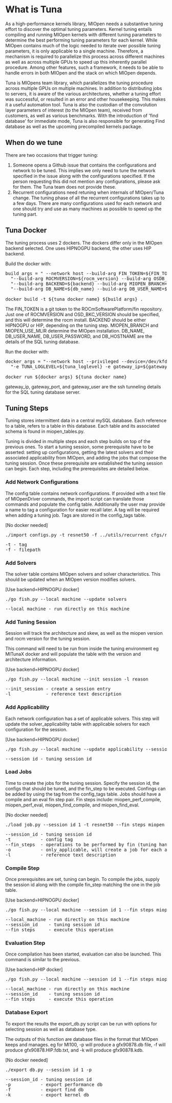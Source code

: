 # What is Tuna
As a high-performance kernels library, MIOpen needs a substantive tuning effort to discover the
optimal tuning parameters. Kernel tuning entails compiling and running MIOpen kernels with different
tuning parameters to determine the best performing tuning parameters for each kernel. While MIOpen
contains much of the logic needed to iterate over possible tuning parameters, it is only applicable
to a single machine. Therefore, a mechanism is required to parallelize this process across different
machines as well as across multiple GPUs to speed up this inherently parallel procedure. Among other
features, such a framework, it needs to be able to handle errors in both MIOpen and the stack on which
MIOpen depends.

Tuna is MIOpens team library, which parallelizes the tuning procedure across multiple GPUs on
multiple machines. In addition to distributing jobs to servers, it is aware of the various
architectures, whether a tuning effort was successful, or resulted in an error and other housekeeping.
This makes it a useful automation tool. Tuna is also the custodian of the convolution layer parameters
of interest (to the MIOpen team), received from customers, as well as various benchmarks. With the
introduction of 'find database' for immediate mode, Tuna is also responsible for generating Find
database as well as the upcoming precompiled kernels package.

## When do we tune
There are two occasions that trigger tuning:
1. Someone opens a Github issue that contains the configurations and network to be tuned.
This implies we only need to tune the network specified in the issue along with the
configurations specified. If the person requesting this did not mention any configurations,
please ask for them. The Tuna team does not provide these.
2. Recurrent configurations need retuning when internals of MIOpen/Tuna change. The tuning
phase of all the recurrent configurations takes up to a few days. There are many configurations
used for each network and one should try and use as many machines as possible to speed up
the tuning part.

## Tuna Docker
The tuning process uses 2 dockers. The dockers differ only in the MIOpen backend selected. 
One uses HIPNOGPU backend, the other uses HIP backend.

Build the docker with:
<pre>
build_args = " --network host --build-arg FIN_TOKEN=${FIN_TOKEN}"\ 
  "--build-arg ROCMVERSION=${rocm_version} --build-arg OSDB_BKC_VERSION=${osdb_bkc_version}"\
  "--build-arg BACKEND=${backend} --build-arg MIOPEN_BRANCH=${miopen_branch_name} --build-arg MIOPEN_USE_MLIR=On"\
  "--build-arg DB_NAME=${db_name} --build-arg DB_USER_NAME=${db_user} --build-arg DB_USER_PASSWORD=${db_password} --build-arg DB_HOSTNAME=${db_host}"

docker build -t ${tuna_docker_name} ${build_args} .
</pre>
The FIN_TOKEN is a git token to the ROCmSoftwarePlatform/fin repository.
Just one of ROCMVERSION and OSD_BKC_VERSION should be specified, and this will determine the rocm install.
BACKEND should be either HIPNOGPU or HIP, depending on the tuning step.
MIOPEN_BRANCH and MIOPEN_USE_MLIR determine the MIOpen installation.
DB_NAME, DB_USER_NAME, DB_USER_PASSWORD, and DB_HOSTNAME are the details of the SQL tuning database.

Run the docker with:
<pre>
docker_args = "--network host --privileged --device=/dev/kfd --device /dev/dri:/dev/dri:rw --volume /dev/dri:/dev/dri:rw --group-add video"\
  "-e TUNA_LOGLEVEL=${tuna_loglevel} -e gateway_ip=${gateway_ip} -e gateway_port=${gateway_port} -e gateway_user=${gateway_user}"

docker run ${docker_args} ${tuna_docker_name}
</pre>
gateway_ip, gateway_port, and gateway_user are the ssh tunneling details for the SQL tuning database server.


## Tuning Steps
Tuning stores intermittent data in a central mySQL database. Each reference to a table, 
refers to a table in this database. Each table and its associated schema is found in miopen_tables.py.

Tuning is divided in multiple steps and each step builds on top of the previous ones. 
To start a tuning session, some prerequisite have to be asserted: setting up configurations, 
getting the latest solvers and their associated applicability from MIOpen, 
and adding the jobs that compose the tuning session. 
Once these prerequisite are established the tuning session can begin. Each step, 
including the prerequisites are detailed below.

### Add Network Configurations 
The config table contains network configurations. If provided with a text file of MIOpenDriver
commands, the import script can translate those commands and populate the config table. 
Additionally the user may provide a name to tag a configuration for easier recall later. 
A tag will be required when adding a tuning job. Tags are stored in the config_tags table.

[No docker needed]

<pre>
./import_configs.py -t resnet50 -f ../utils/recurrent_cfgs/resnet50.txt
</pre>
<pre>
-t - tag 
-f - filepath 
</pre>

### Add Solvers
The solver table contains MIOpen solvers and solver characteristics. 
This should be updated when an MIOpen version modifies solvers.

[Use backend=HIPNOGPU docker]

<pre>
./go_fish.py --local_machine --update_solvers
</pre>
<pre>
--local_machine - run directly on this machine
</pre>

### Add Tuning Session
Session will track the architecture and skew, as well as the miopen version and 
rocm version for the tuning session.

This command will need to be run from inside the tuning environment eg MITunaX docker
and will populate the table with the version and architecture information.

[Use backend=HIPNOGPU docker]

<pre>
./go_fish.py --local_machine --init_session -l reason
</pre>
<pre>
--init_session - create a session entry
-l             - reference text description
</pre>

### Add Applicability
Each network configuration has a set of applicable solvers. This step will update the
solver_applicability table with applicable solvers for each configuration for the session.

[Use backend=HIPNOGPU docker]

<pre>
./go_fish.py --local_machine --update_applicability --session_id 1
</pre>
<pre>
--session_id - tuning session id
</pre>

### Load Jobs
Time to create the jobs for the tuning session. Specify the session id, the configs that
should be tuned, and the fin_step to be executed. Confings can be added by using the tag from
the config_tags table. Jobs should have a compile and an eval fin step pair.
Fin steps include: miopen_perf_compile, miopen_perf_eval, miopen_find_compile, and miopen_find_eval.

[No docker needed]

<pre>
./load_job.py --session_id 1 -t resnet50 --fin_steps miopen_perf_compile,miopen_perf_eval -o -l reason
</pre>
<pre>
--session_id - tuning session id
-t           - config tag
--fin_steps  - operations to be performed by fin (tuning handle into miopen)
-o           - only_applicable, will create a job for each applicable solver
-l           - reference text description
</pre>

### Compile Step
Once prerequisites are set, tuning can begin. To compile the jobs, 
supply the session id along with the compile fin_step matching the one in the job table.

[Use backend=HIPNOGPU docker]

<pre>
./go_fish.py --local_machine --session_id 1 --fin_steps miopen_perf_compile 
</pre>
<pre>
--local_machine - run directly on this machine 
--session_id    - tuning session id 
--fin_steps     - execute this operation
</pre>

### Evaluation Step
Once compilation has been started, evaluation can also be launched.
This command is similar to the previous.

[Use backend=HIP docker]

<pre>
./go_fish.py --local_machine --session_id 1 --fin_steps miopen_perf_eval
</pre>
<pre>
--local_machine - run directly on this machine
--session_id    - tuning session id
--fin_steps     - execute this operation
</pre>

### Database Export
To export the results the export_db.py script can be run with options
for selecting session as well as database type.

The outputs of this function are database files in the format that MIOpen keeps and manages.
eg for MI100, -p will produce a gfx90878.db file, -f will produce gfx90878.HIP.fdb.txt, and -k will produce gfx90878.kdb.

[No docker needed]

<pre>
./export_db.py --session_id 1 -p
</pre>
<pre>
--session_id - tuning session id
-p           - export performance db
-f           - export find db
-k           - export kernel db
</pre>

